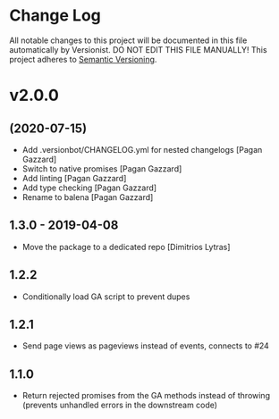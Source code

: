 # Change Log

All notable changes to this project will be documented in this file
automatically by Versionist. DO NOT EDIT THIS FILE MANUALLY!
This project adheres to [Semantic Versioning](http://semver.org/).

# v2.0.0
## (2020-07-15)

* Add .versionbot/CHANGELOG.yml for nested changelogs [Pagan Gazzard]
* Switch to native promises [Pagan Gazzard]
* Add linting [Pagan Gazzard]
* Add type checking [Pagan Gazzard]
* Rename to balena [Pagan Gazzard]

## 1.3.0 - 2019-04-08

* Move the package to a dedicated repo [Dimitrios Lytras]

## 1.2.2

* Conditionally load GA script to prevent dupes

## 1.2.1

* Send page views as pageviews instead of events, connects to #24

## 1.1.0

* Return rejected promises from the GA methods instead of throwing (prevents unhandled errors in the downstream code)
